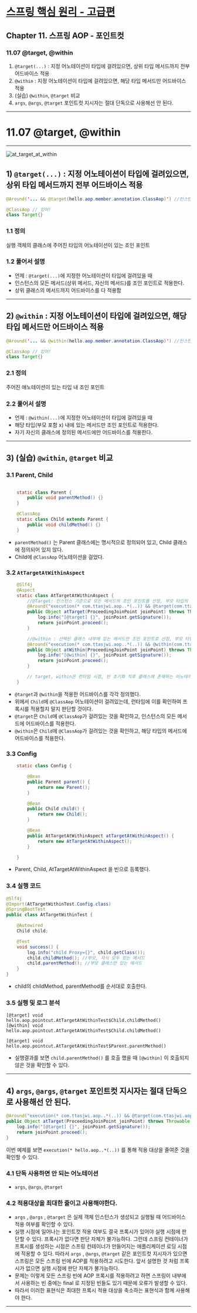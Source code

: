 # <a href = "../README.md" target="_blank">스프링 핵심 원리 - 고급편</a>
## Chapter 11. 스프링 AOP - 포인트컷
### 11.07 @target, @within
1) `@target(...)` : 지정 어노테이션이 타입에 걸려있으면, 상위 타입 메서드까지 전부 어드바이스 적용
2) `@within` : 지정 어노테이션이 타입에 걸려있으면, 해당 타입 메서드만 어드바이스 적용
3) (실습) `@within`, `@target` 비교
4) `args`, `@args`, `@target` 포인트컷 지시자는 절대 단독으로 사용해선 안 된다.

---

# 11.07 @target, @within

---

![at_target_at_within](img/at_target_at_within.png)

## 1) `@target(...)` : 지정 어노테이션이 타입에 걸려있으면, 상위 타입 메서드까지 전부 어드바이스 적용  
```java
@Around('... && @target(hello.aop.member.annotation.ClassAop)') //인스턴스의 타입에 이 어노테이션이 있니? 있으면 상위 메서드까지 어드바이스 적용이야.
```
```java
@ClassAop // 있어!
class Target{}
```
### 1.1 정의
실행 객체의 클래스에 주어진 타입의 어노테이션이 있는 조인 포인트

### 1.2 풀어서 설명
- 언제 : `@target(...)`에 지정한 어노테이션이 타입에 걸려있을 때
- 인스턴스의 모든 메서드(상위 메서드, 자신의 메서드)를 조인 포인트로 적용한다.
- 상위 클래스의 메서드까지 어드바이스를 다 적용함

---

## 2) `@within` : 지정 어노테이션이 타입에 걸려있으면, 해당 타입 메서드만 어드바이스 적용
```java
@Around('... && @within(hello.aop.member.annotation.ClassAop)') //인스턴스의 타입에 이 어노테이션이 있니? 있으면 해당 타입의 메서드만 어드바이스 적용이야.
```
```java
@ClassAop // 있어!
class Target{}
```
### 2.1 정의
주어진 애노테이션이 있는 타입 내 조인 포인트

### 2.2 풀어서 설명
- 언제 : `@within(...)`에 지정한 어노테이션이 타입에 걸려있을 때
- 해당 타입(부모 포함 x) 내에 있는 메서드만 조인 포인트로 적용한다.
- 자기 자신의 클래스에 정의된 메서드에만 어드바이스를 적용한다.

---

## 3) (실습) `@within`, `@target` 비교


### 3.1 Parent, Child
```java

    static class Parent {
        public void parentMethod() {}
    }

    @ClassAop
    static class Child extends Parent {
        public void childMethod() {}
    }
```
- `parentMethod()` 는 Parent 클래스에는 명시적으로 정의되어 있고, Child 클래스에 정의되어 있지 않다.
- Child에 `@ClassAop` 어노테이션을 걸었다.

### 3.2 `AtTargetAtWithinAspect` 
```java
    @Slf4j
    @Aspect
    static class AtTargetAtWithinAspect {
        //@Target: 인스턴스 기준으로 모든 메서드의 조인 포인트를 선정, 부모 타입의 메서드도 적용
        @Around("execution(* com.ttasjwi.aop..*(..)) && @target(com.ttasjwi.aop.member.annotation.ClassAop)")
        public Object atTarget(ProceedingJoinPoint joinPoint) throws Throwable {
            log.info("[@target] {}", joinPoint.getSignature());
            return joinPoint.proceed();
        }

        //@within : 선택된 클래스 내부에 있는 메서드만 조인 포인트로 선정, 부모 타입의 메서드는 적용되지 않음
        @Around("execution(* com.ttasjwi.aop..*(..)) && @within(com.ttasjwi.aop.member.annotation.ClassAop)")
        public Object atWithin(ProceedingJoinPoint joinPoint) throws Throwable {
            log.info("[@within] {}", joinPoint.getSignature());
            return joinPoint.proceed();
        }

        // target, within은 런타임 시점, 빈 초기화 직후 클래스에 존재하는 어노테이션을 기반으로 적용여부를 동적으로 판단한다
    }
```
- `@target`과 `@within`을 적용한 어드바이스를 각각 정의했다.
- 위에서 `Child`에 `@ClassAop` 어노테이션이 걸려있는데, 런타임에 이를 확인하여 프록시를 적용할지 말지 판단할 것이다.
- `@target`은 `Child`에 `@ClassAop`가 걸려있는 것을 확인하고, 인스턴스의 모든 메서드에 어드바이스를 적용한다.
- `@within`은 `Child`에 `@ClassAop`가 걸려있는 것을 확인하고, 해당 타입의 메서드에 어드바이스를 적용한다.


### 3.3 Config
```java
    static class Config {

        @Bean
        public Parent parent() {
            return new Parent();
        }

        @Bean
        public Child child() {
            return new Child();
        }

        @Bean
        public AtTargetAtWithinAspect atTargetAtWithinAspect() {
            return new AtTargetAtWithinAspect();
        }

    }
```
- Parent, Child, AtTargetAtWithinAspect 을 빈으로 등록했다.

### 3.4 실행 코드
```java
@Slf4j
@Import(AtTargetWithinTest.Config.class)
@SpringBootTest
public class AtTargetWithinTest {

    @Autowired
    Child child;

    @Test
    void success() {
        log.info("child Proxy={}", child.getClass());
        child.childMethod(); //부모, 자식 모두 있는 메서드
        child.parentMethod(); //부모 클래스만 있는 메서드
    }
}
```
- child의 childMethod, parentMethod를 순서대로 호출한다.

### 3.5 실행 및 로그 분석



```shell
[@target] void hello.aop.pointcut.AtTargetAtWithinTest$Child.childMethod()
[@within] void hello.aop.pointcut.AtTargetAtWithinTest$Child.childMethod()

[@target] void hello.aop.pointcut.AtTargetAtWithinTest$Parent.parentMethod()
```
- 실행결과를 보면 `child.parentMethod()` 를 호출 했을 때 `[@within]` 이 호출되지 않은 것을 확인할 수
있다.

---

## 4) `args`, `@args`, `@target` 포인트컷 지시자는 절대 단독으로 사용해선 안 된다.
```java
@Around("execution(* com.ttasjwi.aop..*(..)) && @target(com.ttasjwi.aop.member.annotation.ClassAop)")
public Object atTarget(ProceedingJoinPoint joinPoint) throws Throwable {
    log.info("[@target] {}", joinPoint.getSignature());
    return joinPoint.proceed();
}
```
이번 예제를 보면 `execution(* hello.aop..*(..))` 를 통해 적용 대상을 줄여준 것을 확인할 수 있다.

### 4.1 단독 사용하면 안 되는 어노테이션
- `args`, `@args`, `@target`

### 4.2 적용대상을 최대한 줄이고 사용해야한다.
- `args` , `@args` , `@target` 은 실제 객체 인스턴스가 생성되고 실행될 때 어드바이스 적용 여부를 확인할 수
있다.
- 실행 시점에 일어나는 포인트컷 적용 여부도 결국 프록시가 있어야 실행 시점에 판단할 수 있다. 프록시가
없다면 판단 자체가 불가능하다. 그런데 스프링 컨테이너가 프록시를 생성하는 시점은 스프링 컨테이너가
만들어지는 애플리케이션 로딩 시점에 적용할 수 있다. 따라서 `args` , `@args`, `@target` 같은 포인트컷
지시자가 있으면 스프링은 모든 스프링 빈에 AOP를 적용하려고 시도한다. 앞서 설명한 것 처럼 프록시가
없으면 실행 시점에 판단 자체가 불가능하다.
- 문제는 이렇게 모든 스프링 빈에 AOP 프록시를 적용하려고 하면 스프링이 내부에서 사용하는 빈 중에는
final 로 지정된 빈들도 있기 때문에 오류가 발생할 수 있다.
- 따라서 이러한 표현식은 최대한 프록시 적용 대상을 축소하는 표현식과 함께 사용해야 한다.

---
